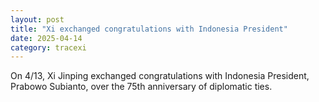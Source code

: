 ```yaml
---
layout: post
title: "Xi exchanged congratulations with Indonesia President"
date: 2025-04-14
category: tracexi
---
```


On 4/13, Xi Jinping exchanged congratulations with Indonesia President, Prabowo Subianto, over the 75th anniversary of diplomatic ties.